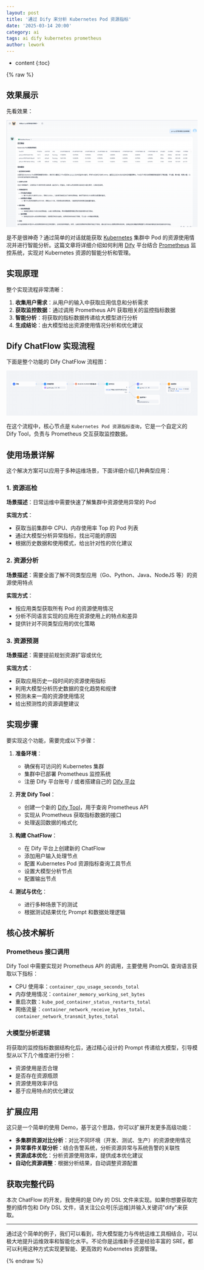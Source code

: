 ```yaml
---
layout: post
title: '通过 Dify 来分析 Kubernetes Pod 资源指标'
date: '2025-03-14 20:00'
category: ai
tags: ai dify kubernetes prometheus
author: lework
---
```


- content
  {:toc}

{% raw %}

## 效果展示

先看效果：

![image-20250314090418362](\assets\images\2025\image-20250314090418362.png)

是不是很神奇？通过简单的对话就能获取 [Kubernetes](https://kubernetes.io/docs/home/) 集群中 Pod 的资源使用情况并进行智能分析。这篇文章将详细介绍如何利用 [Dify](https://docs.dify.ai/) 平台结合 [Prometheus](https://prometheus.io/) 监控系统，实现对 Kubernetes 资源的智能分析和管理。

## 实现原理

整个实现流程非常清晰：

1. **收集用户需求**：从用户的输入中获取应用信息和分析需求
2. **获取监控数据**：通过调用 Prometheus API 获取相关的监控指标数据
3. **智能分析**：将获取的指标数据传递给大模型进行分析
4. **生成结论**：由大模型给出资源使用情况分析和优化建议

## Dify ChatFlow 实现流程

下面是整个功能的 Dify ChatFlow 流程图：

![image-20250314085719899](\assets\images\2025\image-20250314085719899.png)

在这个流程中，核心节点是 `Kubernetes Pod 资源指标查询`，它是一个自定义的 Dify Tool，负责与 Prometheus 交互获取监控数据。

## 使用场景详解

这个解决方案可以应用于多种运维场景，下面详细介绍几种典型应用：

### 1. 资源巡检

**场景描述**：日常运维中需要快速了解集群中资源使用异常的 Pod

**实现方式**：

- 获取当前集群中 CPU、内存使用率 Top 的 Pod 列表
- 通过大模型分析异常指标，找出可能的原因
- 根据历史数据和使用模式，给出针对性的优化建议

### 2. 资源分析

**场景描述**：需要全面了解不同类型应用（Go、Python、Java、NodeJS 等）的资源使用特点

**实现方式**：

- 按应用类型获取所有 Pod 的资源使用情况
- 分析不同语言实现的应用在资源使用上的特点和差异
- 提供针对不同类型应用的优化策略

### 3. 资源预测

**场景描述**：需要提前规划资源扩容或优化

**实现方式**：

- 获取应用历史一段时间的资源使用指标
- 利用大模型分析历史数据的变化趋势和规律
- 预测未来一周的资源使用情况
- 给出预测性的资源调整建议

## 实现步骤

要实现这个功能，需要完成以下步骤：

1. **准备环境**：

   - 确保有可访问的 Kubernetes 集群
   - 集群中已部署 Prometheus 监控系统
   - 注册 Dify 平台账号 / 或者搭建自己的 [Dify 平台](https://docs.dify.ai/getting-started/install-self-hosted/docker-compose)

2. **开发 Dify Tool**：

   - 创建一个新的 [Dify Tool](https://docs.dify.ai/plugins/quick-start)，用于查询 Prometheus API
   - 实现从 Prometheus 获取指标数据的接口
   - 处理返回数据的格式化

3. **构建 ChatFlow**：

   - 在 Dify 平台上创建新的 ChatFlow
   - 添加用户输入处理节点
   - 配置 Kubernetes Pod 资源指标查询工具节点
   - 设置大模型分析节点
   - 配置输出节点

4. **测试与优化**：
   - 进行多种场景下的测试
   - 根据测试结果优化 Prompt 和数据处理逻辑

## 核心技术解析

### Prometheus 接口调用

Dify Tool 中需要实现对 Prometheus API 的调用，主要使用 PromQL 查询语言获取以下指标：

- CPU 使用率：`container_cpu_usage_seconds_total`
- 内存使用情况：`container_memory_working_set_bytes`
- 重启次数：`kube_pod_container_status_restarts_total`
- 网络流量：`container_network_receive_bytes_total`、`container_network_transmit_bytes_total`

### 大模型分析逻辑

将获取的监控指标数据结构化后，通过精心设计的 Prompt 传递给大模型，引导模型从以下几个维度进行分析：

- 资源使用是否合理
- 是否存在资源瓶颈
- 资源使用效率评估
- 基于应用特点的优化建议

## 扩展应用

这只是一个简单的使用 Demo，基于这个思路，你可以扩展开发更多高级功能：

- **多集群资源对比分析**：对比不同环境（开发、测试、生产）的资源使用情况
- **异常事件关联分析**：结合告警系统，分析资源异常与系统告警的关联性
- **资源成本优化**：分析资源使用效率，提供成本优化建议
- **自动化资源调整**：根据分析结果，自动调整资源配置

## 获取完整代码

本次 ChatFlow 的开发，我使用的是 Dify 的 DSL 文件来实现。如果你想要获取完整的插件包和 Dify DSL 文件，请关注公众号[乐运维]并输入关键词"dify"来获取。

---

通过这个简单的例子，我们可以看到，将大模型能力与传统运维工具相结合，可以极大地提升运维效率和智能化水平。不论你是运维新手还是经验丰富的 SRE，都可以利用这种方式实现更智能、更高效的 Kubernetes 资源管理。

{% endraw %}
